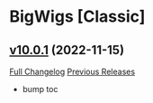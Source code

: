 # BigWigs [Classic]

## [v10.0.1](https://github.com/BigWigsMods/BigWigs_Classic/tree/v10.0.1) (2022-11-15)
[Full Changelog](https://github.com/BigWigsMods/BigWigs_Classic/compare/v10.0.0...v10.0.1) [Previous Releases](https://github.com/BigWigsMods/BigWigs_Classic/releases)

- bump toc  
